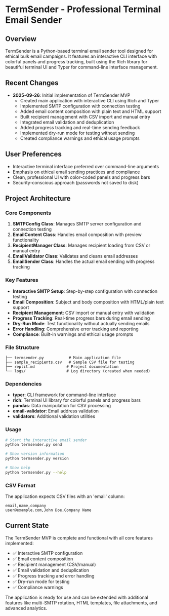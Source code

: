 # TermSender - Professional Terminal Email Sender

## Overview
TermSender is a Python-based terminal email sender tool designed for ethical bulk email campaigns. It features an interactive CLI interface with colorful panels and progress tracking, built using the Rich library for beautiful terminal UI and Typer for command-line interface management.

## Recent Changes
- **2025-09-26**: Initial implementation of TermSender MVP
  - Created main application with interactive CLI using Rich and Typer
  - Implemented SMTP configuration with connection testing
  - Added email content composition with plain text and HTML support
  - Built recipient management with CSV import and manual entry
  - Integrated email validation and deduplication
  - Added progress tracking and real-time sending feedback
  - Implemented dry-run mode for testing without sending
  - Created compliance warnings and ethical usage prompts

## User Preferences
- Interactive terminal interface preferred over command-line arguments
- Emphasis on ethical email sending practices and compliance
- Clean, professional UI with color-coded panels and progress bars
- Security-conscious approach (passwords not saved to disk)

## Project Architecture

### Core Components
1. **SMTPConfig Class**: Manages SMTP server configuration and connection testing
2. **EmailContent Class**: Handles email composition with preview functionality
3. **RecipientManager Class**: Manages recipient loading from CSV or manual entry
4. **EmailValidator Class**: Validates and cleans email addresses
5. **EmailSender Class**: Handles the actual email sending with progress tracking

### Key Features
- **Interactive SMTP Setup**: Step-by-step configuration with connection testing
- **Email Composition**: Subject and body composition with HTML/plain text support
- **Recipient Management**: CSV import or manual entry with validation
- **Progress Tracking**: Real-time progress bars during email sending
- **Dry-Run Mode**: Test functionality without actually sending emails
- **Error Handling**: Comprehensive error tracking and reporting
- **Compliance**: Built-in warnings and ethical usage prompts

### File Structure
```
├── termsender.py           # Main application file
├── sample_recipients.csv   # Sample CSV file for testing
├── replit.md              # Project documentation
└── logs/                  # Log directory (created when needed)
```

### Dependencies
- **typer**: CLI framework for command-line interface
- **rich**: Terminal UI library for colorful panels and progress bars
- **pandas**: Data manipulation for CSV processing
- **email-validator**: Email address validation
- **validators**: Additional validation utilities

### Usage
```bash
# Start the interactive email sender
python termsender.py send

# Show version information
python termsender.py version

# Show help
python termsender.py --help
```

### CSV Format
The application expects CSV files with an 'email' column:
```csv
email,name,company
user@example.com,John Doe,Company Name
```

## Current State
The TermSender MVP is complete and functional with all core features implemented:
- ✅ Interactive SMTP configuration
- ✅ Email content composition
- ✅ Recipient management (CSV/manual)
- ✅ Email validation and deduplication
- ✅ Progress tracking and error handling
- ✅ Dry-run mode for testing
- ✅ Compliance warnings

The application is ready for use and can be extended with additional features like multi-SMTP rotation, HTML templates, file attachments, and advanced analytics.